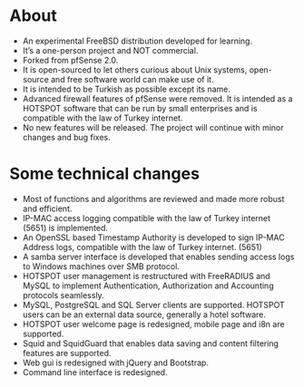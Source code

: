 # About

- An experimental FreeBSD distribution developed for learning.
- It’s a one-person project and NOT commercial.
- Forked from pfSense 2.0.
- It is open-sourced to let others curious about Unix systems, open-source and free software world can make use of it.
- It is intended to be Turkish as possible except its name.
- Advanced firewall features of pfSense were removed. It is intended as a HOTSPOT software that can be run by small enterprises and is compatible with the law of Turkey internet.
- No new features will be released. The project will continue with minor changes and bug fixes.


# Some technical changes

- Most of functions and algorithms are reviewed and made more robust and efficient.
- IP-MAC access logging compatible with the law of Turkey internet (5651) is implemented.
- An OpenSSL based Timestamp Authority is developed to sign IP-MAC Address logs, compatible with the law of Turkey internet. (5651)
- A samba server interface is developed that enables sending access logs to Windows machines over SMB protocol.
- HOTSPOT user management is restructured with FreeRADIUS and MySQL to implement Authentication, Authorization and Accounting protocols seamlessly.
- MySQL, PostgreSQL and SQL Server clients are supported. HOTSPOT users can be an external data source, generally a hotel software.
- HOTSPOT user welcome page is redesigned, mobile page and i8n are supported.
- Squid and SquidGuard that enables data saving and content filtering features are supported.
- Web gui is redesigned with jQuery and Bootstrap.
- Command line interface is redesigned.
